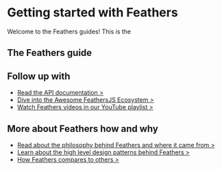 # Getting started with Feathers

Welcome to the Feathers guides! This is the 

## The Feathers guide

## Follow up with

- [Read the API documentation >]()
- [Dive into the Awesome FeathersJS Ecosystem >]()
- [Watch Feathers videos in our YouTube playlist >]()

## More about Feathers how and why

- [Read about the philosophy behind Feathers and where it came from >]()
- [Learn about the high level design patterns behind Feathers >]()
- [How Feathers compares to others >]()
